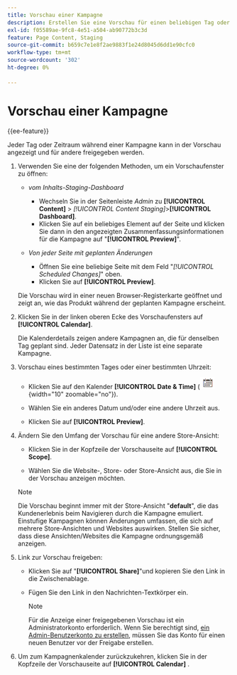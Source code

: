 ```yaml
---
title: Vorschau einer Kampagne
description: Erstellen Sie eine Vorschau für einen beliebigen Tag oder Zeitraum während einer Kampagne und geben Sie sie für Teammitglieder frei.
exl-id: f05589ae-9fc8-4e51-a504-ab90772b3c3d
feature: Page Content, Staging
source-git-commit: b659c7e1e8f2ae9883f1e24d8045d6dd1e90cfc0
workflow-type: tm+mt
source-wordcount: '302'
ht-degree: 0%

---
```


# Vorschau einer Kampagne

{{ee-feature}}

Jeder Tag oder Zeitraum während einer Kampagne kann in der Vorschau angezeigt und für andere freigegeben werden.

1. Verwenden Sie eine der folgenden Methoden, um ein Vorschaufenster zu öffnen:

   - _vom Inhalts-Staging-Dashboard_

      - Wechseln Sie in der Seitenleiste _Admin_ zu **[!UICONTROL Content]** > _[!UICONTROL Content Staging]_>**[!UICONTROL Dashboard]**.
      - Klicken Sie auf ein beliebiges Element auf der Seite und klicken Sie dann in den angezeigten Zusammenfassungsinformationen für die Kampagne auf &quot;**[!UICONTROL Preview]**&quot;.

   - _Von jeder Seite mit geplanten Änderungen_

      - Öffnen Sie eine beliebige Seite mit dem Feld &quot;_[!UICONTROL Scheduled Changes]_&quot; oben.
      - Klicken Sie auf **[!UICONTROL Preview]**.

   Die Vorschau wird in einer neuen Browser-Registerkarte geöffnet und zeigt an, wie das Produkt während der geplanten Kampagne erscheint.

1. Klicken Sie in der linken oberen Ecke des Vorschaufensters auf **[!UICONTROL Calendar]**.

   Die Kalenderdetails zeigen andere Kampagnen an, die für denselben Tag geplant sind. Jeder Datensatz in der Liste ist eine separate Kampagne.

1. Vorschau eines bestimmten Tages oder einer bestimmten Uhrzeit:

   - Klicken Sie auf den Kalender **[!UICONTROL Date & Time]** (![Kalendersymbol](../assets/icon-calendar.png){width="10" zoomable="no"}).

   - Wählen Sie ein anderes Datum und/oder eine andere Uhrzeit aus.

   - Klicken Sie auf **[!UICONTROL Preview]**.

1. Ändern Sie den Umfang der Vorschau für eine andere Store-Ansicht:

   - Klicken Sie in der Kopfzeile der Vorschauseite auf **[!UICONTROL Scope]**.

   - Wählen Sie die Website-, Store- oder Store-Ansicht aus, die Sie in der Vorschau anzeigen möchten.

   >[!NOTE]
   >
   >Die Vorschau beginnt immer mit der Store-Ansicht &quot;**default**&quot;, die das Kundenerlebnis beim Navigieren durch die Kampagne emuliert. Einstufige Kampagnen können Änderungen umfassen, die sich auf mehrere Store-Ansichten und Websites auswirken. Stellen Sie sicher, dass diese Ansichten/Websites die Kampagne ordnungsgemäß anzeigen.

1. Link zur Vorschau freigeben:

   - Klicken Sie auf &quot;**[!UICONTROL Share]**&quot;und kopieren Sie den Link in die Zwischenablage.

   - Fügen Sie den Link in den Nachrichten-Textkörper ein.

     >[!NOTE]
     >
     >Für die Anzeige einer freigegebenen Vorschau ist ein Administratorkonto erforderlich. Wenn Sie berechtigt sind, [ein Admin-Benutzerkonto zu erstellen](../systems/permissions-users-all.md#create-a-user), müssen Sie das Konto für einen neuen Benutzer vor der Freigabe erstellen.

1. Um zum Kampagnenkalender zurückzukehren, klicken Sie in der Kopfzeile der Vorschauseite auf **[!UICONTROL Calendar]** .
